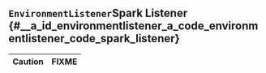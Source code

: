 ## `EnvironmentListener`Spark Listener {#__a_id_environmentlistener_a_code_environmentlistener_code_spark_listener}

| Caution | FIXME |
| :--- | :--- |




